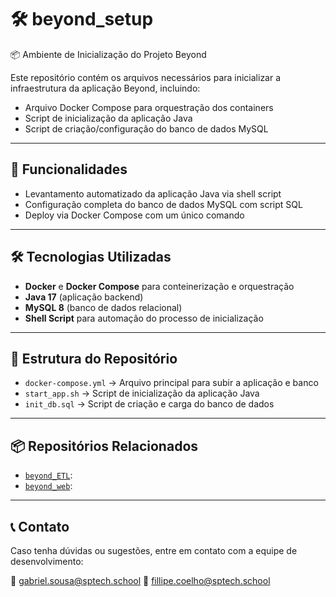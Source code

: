 # 🛠️ beyond_setup
📦 Ambiente de Inicialização do Projeto Beyond

Este repositório contém os arquivos necessários para inicializar a infraestrutura da aplicação Beyond, incluindo:

- Arquivo Docker Compose para orquestração dos containers
- Script de inicialização da aplicação Java
- Script de criação/configuração do banco de dados MySQL

---

## 🚀 Funcionalidades

- Levantamento automatizado da aplicação Java via shell script
- Configuração completa do banco de dados MySQL com script SQL
- Deploy via Docker Compose com um único comando

---

## 🛠️ Tecnologias Utilizadas

- **Docker** e **Docker Compose** para conteinerização e orquestração
- **Java 17** (aplicação backend)
- **MySQL 8** (banco de dados relacional)
- **Shell Script** para automação do processo de inicialização

---

## 📁 Estrutura do Repositório

- `docker-compose.yml` → Arquivo principal para subir a aplicação e banco
- `start_app.sh` → Script de inicialização da aplicação Java
- `init_db.sql` → Script de criação e carga do banco de dados

---

## 📦 Repositórios Relacionados

- [`beyond_ETL`](https://github.com/GabrielSousaSPTech/beyond_ETL.git):
- [`beyond_web`](https://github.com/GabrielSousaSPTech/beyond_web.git):
---

## 📞 Contato

Caso tenha dúvidas ou sugestões, entre em contato com a equipe de desenvolvimento:

📧 gabriel.sousa@sptech.school
📧 fillipe.coelho@sptech.school
